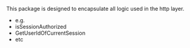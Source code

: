 This package is designed to encapsulate all logic used in the http layer.
- e.g. 
- isSessionAuthorized
- GetUserIdOfCurrentSession
- etc